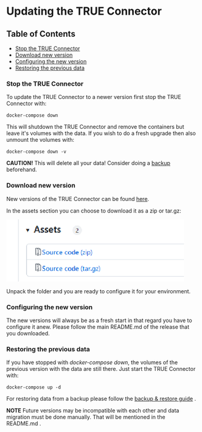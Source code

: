 # Updating the TRUE Connector

## Table of Contents

* [Stop the TRUE Connector](<#stop-the-true-connector>)
* [Download new version](<#download-new-version>)
* [Configuring the new version](<#configuring-the-new-version>)
* [Restoring the previous data](<#restoring-the-previous-data>)

### Stop the TRUE Connector

To update the TRUE Connector to a newer version first stop the TRUE Connector with:

```
docker-compose down
```

This will shutdown the TRUE Connector and remove the containers but leave it's volumes with the data. If you wish to do a fresh upgrade then also unmount the volumes with:

```
docker-compose down -v
```

**CAUTION!**
This will delete all your data! Consider doing a [backup](backup.md) beforehand.

### Download new version

New versions of the TRUE Connector can be found [here](https://github.com/Engineering-Research-and-Development/true-connector/releases).

In the assets section you can choose to download it as a zip or tar.gz:

![Assets](assets.png "Assets")

Unpack the folder and you are ready to configure it for your environment.

### Configuring the new version

The new versions will always be as a fresh start in that regard you have to configure it anew. Please follow the main README.md of the release that you downloaded.

### Restoring the previous data

If you have stopped with *docker-compose down*, the volumes of the previous version with the data are still there. Just start the TRUE Connector with:

```
docker-compose up -d
```

For restoring data from a backup please follow the [backup & restore guide](backup.md) .

**NOTE**
Future versions may be incompatible with each other and data migration must be done manually. That will be mentioned in the README.md .
